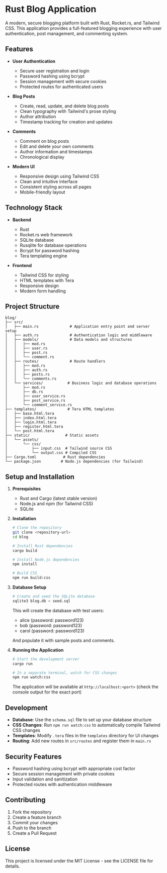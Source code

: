 # Rust Blog Application

A modern, secure blogging platform built with Rust, Rocket.rs, and Tailwind CSS. This application provides a full-featured blogging experience with user authentication, post management, and commenting system.

## Features

  - **User Authentication**
    - Secure user registration and login
    - Password hashing using bcrypt
    - Session management with secure cookies
    - Protected routes for authenticated users

  - **Blog Posts**
    - Create, read, update, and delete blog posts
    - Clean typography with Tailwind's prose styling
    - Author attribution
    - Timestamp tracking for creation and updates

  - **Comments**
    - Comment on blog posts
    - Edit and delete your own comments
    - Author information and timestamps
    - Chronological display

  - **Modern UI**
    - Responsive design using Tailwind CSS
    - Clean and intuitive interface
    - Consistent styling across all pages
    - Mobile-friendly layout

## Technology Stack

  - **Backend**
    - Rust
    - Rocket.rs web framework
    - SQLite database
    - Rusqlite for database operations
    - Bcrypt for password hashing
    - Tera templating engine

  - **Frontend**
    - Tailwind CSS for styling
    - HTML templates with Tera
    - Responsive design
    - Modern form handling

## Project Structure

```
blog/
├── src/
│   ├── main.rs              # Application entry point and server setup
│   ├── auth.rs              # Authentication logic and middleware
│   ├── models/              # Data models and structures
│   │   ├── mod.rs
│   │   ├── user.rs
│   │   ├── post.rs
│   │   └── comment.rs
│   ├── routes/              # Route handlers
│   │   ├── mod.rs
│   │   ├── auth.rs
│   │   ├── posts.rs
│   │   └── comments.rs
│   └── services/           # Business logic and database operations
│       ├── mod.rs
│       ├── db.rs
│       ├── user_service.rs
│       ├── post_service.rs
│       └── comment_service.rs
├── templates/              # Tera HTML templates
│   ├── base.html.tera
│   ├── index.html.tera
│   ├── login.html.tera
│   ├── register.html.tera
│   └── post.html.tera
├── static/                # Static assets
│   └── assets/
│       └── css/
│           ├── input.css  # Tailwind source CSS
│           └── output.css # Compiled CSS
├── Cargo.toml            # Rust dependencies
└── package.json         # Node.js dependencies (for Tailwind)
```

## Setup and Installation

1. **Prerequisites**
   - Rust and Cargo (latest stable version)
   - Node.js and npm (for Tailwind CSS)
   - SQLite

2. **Installation**
   ```bash
   # Clone the repository
   git clone <repository-url>
   cd blog

   # Install Rust dependencies
   cargo build

   # Install Node.js dependencies
   npm install

   # Build CSS
   npm run build:css
   ```

3. **Database Setup**
   ```bash
   # Create and seed the SQLite database
   sqlite3 blog.db < seed.sql
   ```

   This will create the database with test users:
   - alice (password: password123)
   - bob (password: password123)
   - carol (password: password123)

   And populate it with sample posts and comments.

4. **Running the Application**
   ```bash
   # Start the development server
   cargo run

   # In a separate terminal, watch for CSS changes
   npm run watch:css
   ```

   The application will be available at `http://localhost:<port>` (check the console output for the exact port)

## Development

  - **Database**: Use the `schema.sql` file to set up your database structure
  - **CSS Changes**: Run `npm run watch:css` to automatically compile Tailwind CSS changes
  - **Templates**: Modify `.tera` files in the `templates` directory for UI changes
  - **Routing**: Add new routes in `src/routes` and register them in `main.rs`

## Security Features

  - Password hashing using bcrypt with appropriate cost factor
  - Secure session management with private cookies
  - Input validation and sanitization
  - Protected routes with authentication middleware

## Contributing

1. Fork the repository
2. Create a feature branch
3. Commit your changes
4. Push to the branch
5. Create a Pull Request

## License

This project is licensed under the MIT License - see the LICENSE file for details.
